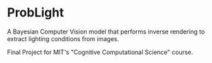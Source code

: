# ProbLight
A Bayesian Computer Vision model that performs inverse rendering to extract lighting conditions from images.

Final Project for MIT's "Cognitive Computational Science" course.
